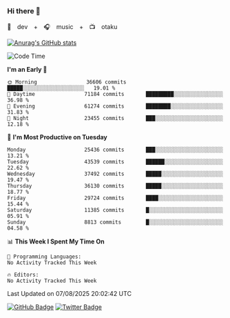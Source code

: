 ### Hi there 👋

🚀　dev　+　🎧　music　+　📺　otaku


[![Anurag's GitHub stats](https://github-readme-stats.vercel.app/api?username=koheitasaka&count_private=true&show_icons=true&theme=monokai)](https://github.com/koheitasaka/github-readme-stats)

<!--START_SECTION:waka-->
![Code Time](http://img.shields.io/badge/Code%20Time-1%2C161%20hrs%2023%20mins-blue)

**I'm an Early 🐤** 

```text
🌞 Morning                36606 commits       █████░░░░░░░░░░░░░░░░░░░░   19.01 % 
🌆 Daytime                71184 commits       █████████░░░░░░░░░░░░░░░░   36.98 % 
🌃 Evening                61274 commits       ████████░░░░░░░░░░░░░░░░░   31.83 % 
🌙 Night                  23455 commits       ███░░░░░░░░░░░░░░░░░░░░░░   12.18 % 
```
📅 **I'm Most Productive on Tuesday** 

```text
Monday                   25436 commits       ███░░░░░░░░░░░░░░░░░░░░░░   13.21 % 
Tuesday                  43539 commits       ██████░░░░░░░░░░░░░░░░░░░   22.62 % 
Wednesday                37492 commits       █████░░░░░░░░░░░░░░░░░░░░   19.47 % 
Thursday                 36130 commits       █████░░░░░░░░░░░░░░░░░░░░   18.77 % 
Friday                   29724 commits       ████░░░░░░░░░░░░░░░░░░░░░   15.44 % 
Saturday                 11385 commits       █░░░░░░░░░░░░░░░░░░░░░░░░   05.91 % 
Sunday                   8813 commits        █░░░░░░░░░░░░░░░░░░░░░░░░   04.58 % 
```


📊 **This Week I Spent My Time On** 

```text
💬 Programming Languages: 
No Activity Tracked This Week

🔥 Editors: 
No Activity Tracked This Week
```


 Last Updated on 07/08/2025 20:02:42 UTC
<!--END_SECTION:waka-->

[![GitHub Badge](https://img.shields.io/badge/GitHub-100000?style=for-the-badge&logo=github&logoColor=white)](https://github.com/koheitasaka)
[![Twitter Badge](https://img.shields.io/badge/Twitter-1DA1F2?style=for-the-badge&logo=twitter&logoColor=white)](https://twitter.com/sleep_asleep_)
